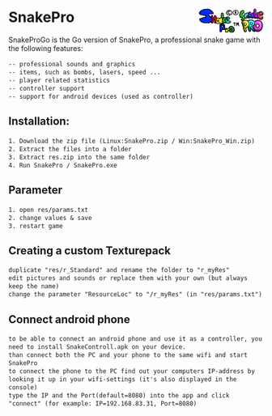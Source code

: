 # SnakePro <img src="https://github.com/Mortim-Portim/SnakePro/blob/master/pics/logo.png" style="float:right" width="48" height="48" alt="Logo" /> <img src="https://github.com/Mortim-Portim/SnakePro/blob/master/pics/logo2.png" style="float:right" height="48" alt="Logo" />


SnakeProGo is the Go version of SnakePro, a professional snake game with the following features:

    -- professional sounds and graphics
    -- items, such as bombs, lasers, speed ...
    -- player related statistics
    -- controller support
    -- support for android devices (used as controller)

## Installation:

    1. Download the zip file (Linux:SnakePro.zip / Win:SnakePro_Win.zip)
    2. Extract the files into a folder
    3. Extract res.zip into the same folder
    4. Run SnakePro / SnakePro.exe

## Parameter

    1. open res/params.txt
    2. change values & save
    3. restart game

## Creating a custom Texturepack

    duplicate "res/r_Standard" and rename the folder to "r_myRes"
    edit pictures and sounds or replace them with your own (but always keep the name)
    change the parameter "ResourceLoc" to "/r_myRes" (in "res/params.txt")

## Connect android phone
    
    to be able to connect an android phone and use it as a controller, you need to install SnakeControll.apk on your device.
    than connect both the PC and your phone to the same wifi and start SnakePro
    to connect the phone to the PC find out your computers IP-address by looking it up in your wifi-settings (it's also displayed in the console)
    type the IP and the Port(default=8080) into the app and click "connect" (for example: IP=192.168.83.31, Port=8080)
    

